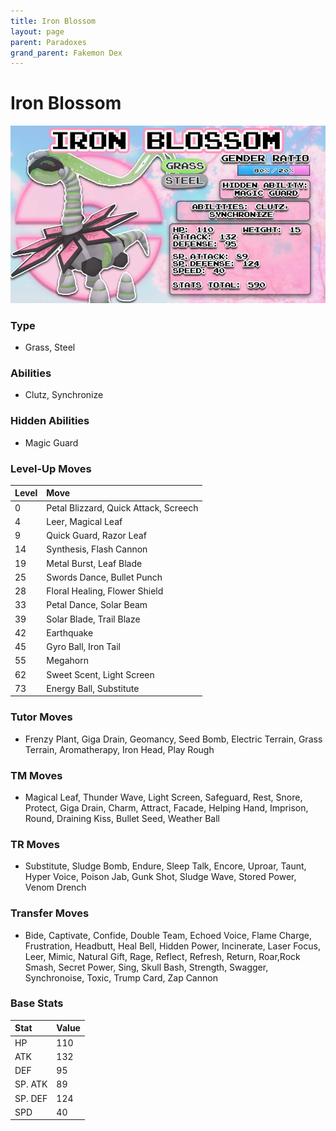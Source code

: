 ```yaml
---
title: Iron Blossom
layout: page
parent: Paradoxes
grand_parent: Fakemon Dex
---
```


# Iron Blossom

![Image](/fakemon_pics/ironblossom.png)

### Type
- Grass, Steel

### Abilities
- Clutz, Synchronize

### Hidden Abilities
- Magic Guard

### Level-Up Moves

| Level | Move                                  |
|:------|:--------------------------------------|
| 0     | Petal Blizzard, Quick Attack, Screech |
| 4     | Leer, Magical Leaf                    |
| 9     | Quick Guard, Razor Leaf               |
| 14    | Synthesis, Flash Cannon               |
| 19    | Metal Burst, Leaf Blade               |
| 25    | Swords Dance, Bullet Punch            |
| 28    | Floral Healing, Flower Shield         |
| 33    | Petal Dance, Solar Beam               |
| 39    | Solar Blade, Trail Blaze              |
| 42    | Earthquake                            |
| 45    | Gyro Ball, Iron Tail                  |
| 55    | Megahorn                              |
| 62    | Sweet Scent, Light Screen             |
| 73    | Energy Ball, Substitute               |

### Tutor Moves
- Frenzy Plant, Giga Drain, Geomancy, Seed Bomb, Electric Terrain, Grass Terrain, Aromatherapy, Iron Head, Play Rough

### TM Moves
- Magical Leaf, Thunder Wave, Light Screen, Safeguard, Rest, Snore, Protect, Giga Drain, Charm, Attract, Facade, Helping Hand, Imprison, Round, Draining Kiss, Bullet Seed, Weather Ball

### TR Moves
- Substitute, Sludge Bomb, Endure, Sleep Talk, Encore, Uproar, Taunt, Hyper Voice, Poison Jab, Gunk Shot, Sludge Wave, Stored Power, Venom Drench

### Transfer Moves
- Bide, Captivate, Confide, Double Team, Echoed  Voice, Flame Charge, Frustration, Headbutt, Heal Bell, Hidden Power, Incinerate, Laser Focus, Leer, Mimic, Natural Gift, Rage, Reflect, Refresh, Return, Roar,Rock Smash, Secret Power, Sing, Skull Bash, Strength, Swagger, Synchronoise, Toxic, Trump Card, Zap Cannon

### Base Stats

| Stat    | Value |
|:--------|:------|
| HP      | 110   |
| ATK     | 132   |
| DEF     | 95    |
| SP. ATK | 89    |
| SP. DEF | 124   |
| SPD     | 40    |
